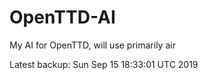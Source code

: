 # OpenTTD-AI
My AI for OpenTTD, will use primarily air

Latest backup: Sun Sep 15 18:33:01 UTC 2019
